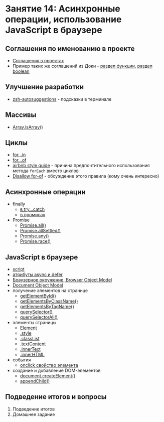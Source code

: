 # Занятие 14: Асинхронные операции, использование JavaScript в браузере

## Соглашения по именованию в проекте

- [Соглашения в проектах](https://github.com/vladshcherbin/course/blob/master/resources/conventions.md)
- Пример таких же соглашений из Доки - [раздел функции](https://doka.guide/js/function/#imya-funkcii), [раздел boolean](https://doka.guide/js/boolean/#kak-ponyat)

## Улучшение разработки

- [zsh-autosuggestions](https://github.com/zsh-users/zsh-autosuggestions) - подсказки в терминале

## Массивы

- [Array.isArray()](https://doka.guide/js/array-isarray)

## Циклы

- [for...in](https://doka.guide/js/for-in)
- [for...of](https://doka.guide/js/for-of)
- [airbnb style guide](https://github.com/airbnb/javascript?tab=readme-ov-file#iterators--nope) - причина предпочтительного использования метода `forEach` вместо циклов
- [Disallow for-of](https://github.com/airbnb/javascript/issues/1122) - обсуждение этого правила (кому очень интересно)

## Асинхронные операции

- finally
  - [в try...catch](https://doka.guide/js/try-catch/#finally)
  - [в промисах](https://doka.guide/js/promise-finally)
- Promise
  - [Promise.all()](https://doka.guide/js/promise-all)
  - [Promise.allSettled()](https://doka.guide/js/promise-allsettled)
  - [Promise.any()](https://doka.guide/js/promise-any)
  - [Promise.race()](https://doka.guide/js/promise-race)

## JavaScript в браузере

- [script](https://doka.guide/html/script)
- [атрибуты async и defer](https://doka.guide/html/defer-async)
- [Браузерное окружение, Browser Object Model](https://doka.guide/js/bom)
- [Document Object Model](https://doka.guide/js/dom)
- получение элементов на странице
  - [getElementById()](https://doka.guide/js/getelementbyid)
  - [getElementsByClassName()](https://doka.guide/js/getelementsbyclassname)
  - [getElementsByTagName()](https://doka.guide/js/getelementsbytagname)
  - [querySelector()](https://doka.guide/js/query-selector)
  - [querySelectorAll()](https://doka.guide/js/query-selector-all)
- элементы страницы
  - [Element](https://doka.guide/js/element)
  - [.style](https://doka.guide/js/element-style)
  - [.classList](https://doka.guide/js/element-classlist)
  - [.textContent](https://doka.guide/js/element-textcontent)
  - [.innerText](https://doka.guide/js/element-innertext)
  - [.innerHTML](https://doka.guide/js/element-innerhtml)
- события
  - [onclick свойство элемента](https://doka.guide/js/events/#on-svoystva-dom-elementov)
- создание и добавление DOM-элементов
  - [document.createElement()](https://developer.mozilla.org/ru/docs/Web/API/Document/createElement)
  - [appendChild()](https://developer.mozilla.org/ru/docs/Web/API/Node/appendChild)

## Подведение итогов и вопросы

1. Подведение итогов
2. Домашнее задание